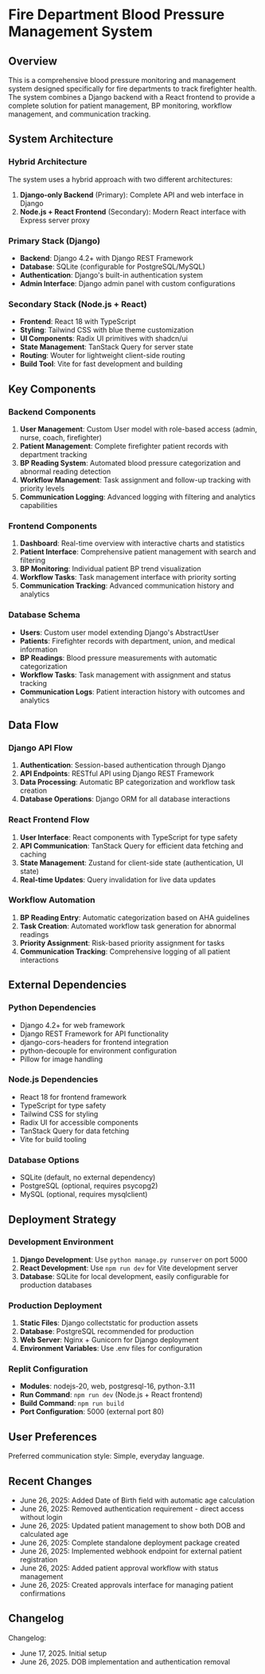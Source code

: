 # Fire Department Blood Pressure Management System

## Overview

This is a comprehensive blood pressure monitoring and management system designed specifically for fire departments to track firefighter health. The system combines a Django backend with a React frontend to provide a complete solution for patient management, BP monitoring, workflow management, and communication tracking.

## System Architecture

### Hybrid Architecture
The system uses a hybrid approach with two different architectures:
1. **Django-only Backend** (Primary): Complete API and web interface in Django
2. **Node.js + React Frontend** (Secondary): Modern React interface with Express server proxy

### Primary Stack (Django)
- **Backend**: Django 4.2+ with Django REST Framework
- **Database**: SQLite (configurable for PostgreSQL/MySQL)
- **Authentication**: Django's built-in authentication system
- **Admin Interface**: Django admin panel with custom configurations

### Secondary Stack (Node.js + React)
- **Frontend**: React 18 with TypeScript
- **Styling**: Tailwind CSS with blue theme customization
- **UI Components**: Radix UI primitives with shadcn/ui
- **State Management**: TanStack Query for server state
- **Routing**: Wouter for lightweight client-side routing
- **Build Tool**: Vite for fast development and building

## Key Components

### Backend Components
1. **User Management**: Custom User model with role-based access (admin, nurse, coach, firefighter)
2. **Patient Management**: Complete firefighter patient records with department tracking
3. **BP Reading System**: Automated blood pressure categorization and abnormal reading detection
4. **Workflow Management**: Task assignment and follow-up tracking with priority levels
5. **Communication Logging**: Advanced logging with filtering and analytics capabilities

### Frontend Components
1. **Dashboard**: Real-time overview with interactive charts and statistics
2. **Patient Interface**: Comprehensive patient management with search and filtering
3. **BP Monitoring**: Individual patient BP trend visualization
4. **Workflow Tasks**: Task management interface with priority sorting
5. **Communication Tracking**: Advanced communication history and analytics

### Database Schema
- **Users**: Custom user model extending Django's AbstractUser
- **Patients**: Firefighter records with department, union, and medical information
- **BP Readings**: Blood pressure measurements with automatic categorization
- **Workflow Tasks**: Task management with assignment and status tracking
- **Communication Logs**: Patient interaction history with outcomes and analytics

## Data Flow

### Django API Flow
1. **Authentication**: Session-based authentication through Django
2. **API Endpoints**: RESTful API using Django REST Framework
3. **Data Processing**: Automatic BP categorization and workflow task creation
4. **Database Operations**: Django ORM for all database interactions

### React Frontend Flow
1. **User Interface**: React components with TypeScript for type safety
2. **API Communication**: TanStack Query for efficient data fetching and caching
3. **State Management**: Zustand for client-side state (authentication, UI state)
4. **Real-time Updates**: Query invalidation for live data updates

### Workflow Automation
1. **BP Reading Entry**: Automatic categorization based on AHA guidelines
2. **Task Creation**: Automated workflow task generation for abnormal readings
3. **Priority Assignment**: Risk-based priority assignment for tasks
4. **Communication Tracking**: Comprehensive logging of all patient interactions

## External Dependencies

### Python Dependencies
- Django 4.2+ for web framework
- Django REST Framework for API functionality
- django-cors-headers for frontend integration
- python-decouple for environment configuration
- Pillow for image handling

### Node.js Dependencies
- React 18 for frontend framework
- TypeScript for type safety
- Tailwind CSS for styling
- Radix UI for accessible components
- TanStack Query for data fetching
- Vite for build tooling

### Database Options
- SQLite (default, no external dependency)
- PostgreSQL (optional, requires psycopg2)
- MySQL (optional, requires mysqlclient)

## Deployment Strategy

### Development Environment
1. **Django Development**: Use `python manage.py runserver` on port 5000
2. **React Development**: Use `npm run dev` for Vite development server
3. **Database**: SQLite for local development, easily configurable for production databases

### Production Deployment
1. **Static Files**: Django collectstatic for production assets
2. **Database**: PostgreSQL recommended for production
3. **Web Server**: Nginx + Gunicorn for Django deployment
4. **Environment Variables**: Use .env files for configuration

### Replit Configuration
- **Modules**: nodejs-20, web, postgresql-16, python-3.11
- **Run Command**: `npm run dev` (Node.js + React frontend)
- **Build Command**: `npm run build`
- **Port Configuration**: 5000 (external port 80)

## User Preferences

Preferred communication style: Simple, everyday language.

## Recent Changes

- June 26, 2025: Added Date of Birth field with automatic age calculation
- June 26, 2025: Removed authentication requirement - direct access without login
- June 26, 2025: Updated patient management to show both DOB and calculated age
- June 26, 2025: Complete standalone deployment package created
- June 26, 2025: Implemented webhook endpoint for external patient registration
- June 26, 2025: Added patient approval workflow with status management
- June 26, 2025: Created approvals interface for managing patient confirmations

## Changelog

Changelog:
- June 17, 2025. Initial setup
- June 26, 2025. DOB implementation and authentication removal
